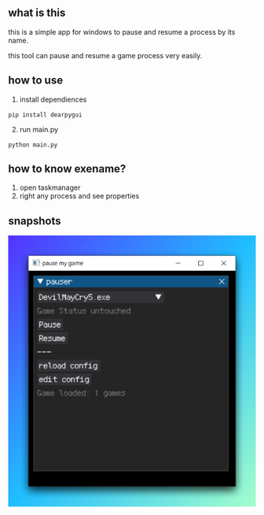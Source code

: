 ## what is this
this is a simple app for windows to pause and resume a process by its name.

this tool can pause and resume a game process very easily.

## how to use
1. install dependiences
```
pip install dearpygui
```
2. run main.py
```
python main.py
```

## how to know exename?

1. open taskmanager
2. right any process and see properties

## snapshots

![snapshot.png](snapshot.png)

